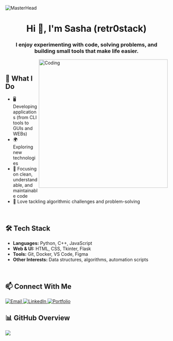 ![MasterHead](https://i.im.ge/2025/09/23/n9nnMC.BANNER1.png)

<h1 align="center">Hi 👋, I'm Sasha (retr0stack)</h1>
<h3 align="center">I enjoy experimenting with code, solving problems, and building small tools that make life easier.</h3>

<img align="right" alt="Coding" width="400px" src="https://media3.giphy.com/media/v1.Y2lkPTc5MGI3NjExeDBwdm03NmMwOG1tNjkycno1b3F0MXhpcmVxMXljZDV3NDcxczBzZiZlcD12MV9pbnRlcm5hbF9naWZfYnlfaWQmY3Q9Zw/78XCFBGOlS6keY1Bil/giphy.gif"><br>

<h2>🚀 What I Do</h2>

<ul>
  <li>🖥️ Developing applications (from CLI tools to GUIs and WEBs)  </li>
  <li>🌍 Exploring new technologies</li>
  <li>🎯 Focusing on clean, understandable, and maintainable code  </li>
  <li>🧩 Love tackling algorithmic challenges and problem-solving</li>
</ul>

<br>

<h2>🛠 Tech Stack</h2>

<ul>
  <li><strong>Languages:</strong> Python, C++, JavaScript</li>
  <li><strong>Web & UI:</strong> HTML, CSS, Tkinter, Flask</li>
  <li><strong>Tools:</strong> Git, Docker, VS Code, Figma</li>
  <li><strong>Other Interests:</strong> Data structures, algorithms, automation scripts</li>
</ul>

<br>

<h2>📫 Connect With Me</h2>


<a href="mailto:chevychalovalexandr@gmail.com" target="_blank">
  <img src="https://img.shields.io/badge/Email-FFE161?style=for-the-badge&logo=gmail&logoColor=black" alt="Email">
</a>
<a href="https://www.linkedin.com/in/alexandr-chevychalov-2436aa360" target="_blank">
  <img src="https://img.shields.io/badge/LinkedIn-FFE161?style=for-the-badge&logo=linkedin&logoColor=black" alt="LinkedIn">
</a>
<a href="https://retr0stack.github.io/portfolio/" target="_blank">
  <img src="https://img.shields.io/badge/Portfolio-FFE161?style=for-the-badge&logo=firefox&logoColor=black" alt="Portfolio">
</a>



<br>
<h2>📊 GitHub Overview</h2>

<a href="https://github-readme-stats.vercel.app/api?username=retr0stack&show_icons=true&theme=transparent">
  <img src="https://github-readme-stats.vercel.app/api?username=retr0stack&show_icons=true&theme=transparent">
</a>






